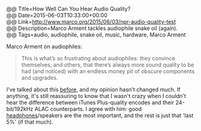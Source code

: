 @@ Title=How Well Can You Hear Audio Quality?  
@@ Date=2015-06-03T10:33:00+00:00  
@@ Link=http://www.marco.org/2015/06/03/npr-audio-quality-test  
@@ Description=Marco Arment tackles audiophile snake oil (again).  
@@ Tags=audio, audiophile, snake oil, music, hardware, Marco Arment  

Marco Arment on audiophiles:
>This is what’s so frustrating about audiophiles: they convince themselves, and others, that there’s always more sound quality to be had (and noticed) with an endless money pit of obscure components and upgrades.

I've talked about this [before][theoveranalyzed], and my opinion hasn't changed much. If anything, it's still reassuring to know that I wasn't crazy when I couldn't hear the difference between iTunes Plus-quality encodes and their 24-bit/192kHz ALAC counterparts. I agree with him: good [headphones][amazon]/speakers are the most important, and the rest is just that 'last 5%' (if that much).

[amazon]: http://www.amazon.com/dp/B00C4VFYRC/?tag=theov0c-20
[theoveranalyzed]: /2015/2/3/ponoplayer-and-other-audiophile-snake-oil